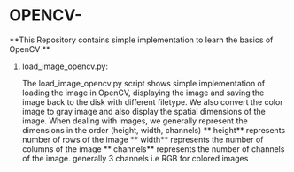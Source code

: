 # OPENCV-
**This Repository contains simple implementation to learn the basics of OpenCV **

1. load_image_opencv.py:

    The load_image_opencv.py script shows simple implementation of loading the image in OpenCV,
    displaying the image and saving the image back to the disk with different filetype.
    We also convert the color image to gray image and also display the spatial dimensions of the image.
    When dealing with images, we generally represent the dimensions in the order 
   (height,  width, channels)
    ** height** represents number of rows of the image
    ** width** represents the number of columns of the image
    ** channels** represents the number of channels of the image. generally 3 channels i.e RGB for colored images 
